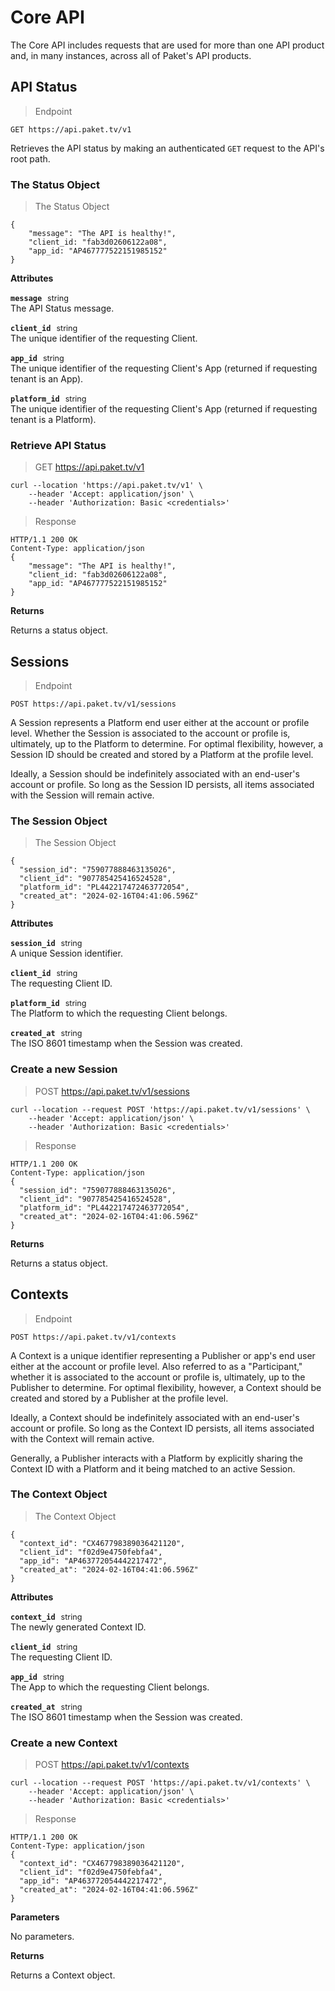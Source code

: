 # Core API

The Core API includes requests that are used for more than one API product and, in many instances, across all of Paket's API products.

## API Status

> Endpoint

```
GET https://api.paket.tv/v1
```

Retrieves the API status by making an authenticated `GET` request to the API's root path.

### The Status Object

> The Status Object

```
{
    "message": "The API is healthy!",
    "client_id: "fab3d02606122a08",
    "app_id: "AP467777522151985152"
}
```

**Attributes**

**`message`** <span style='margin: 0 5px;font-size:.9em'>string</span>  
The API Status message.

**`client_id`** <span style='margin: 0 5px;font-size:.9em'>string</span>  
The unique identifier of the requesting Client.

**`app_id`** <span style='margin: 0 5px;font-size:.9em'>string</span>  
The unique identifier of the requesting Client's App (returned if requesting tenant is an App).

**`platform_id`** <span style='margin: 0 5px;font-size:.9em'>string</span>  
The unique identifier of the requesting Client's App (returned if requesting tenant is a Platform).

### Retrieve API Status

> GET https://api.paket.tv/v1

```curl
curl --location 'https://api.paket.tv/v1' \
    --header 'Accept: application/json' \
    --header 'Authorization: Basic <credentials>'
``` 

> Response

```http
HTTP/1.1 200 OK
Content-Type: application/json
{
    "message": "The API is healthy!",
    "client_id: "fab3d02606122a08",
    "app_id: "AP467777522151985152"
}
```

**Returns**

Returns a status object.

## Sessions

> Endpoint

```
POST https://api.paket.tv/v1/sessions
```

A Session represents a Platform end user either at the account or profile level. Whether the Session is associated to the account or profile is, ultimately, up to the Platform to determine. For optimal flexibility, however, a Session ID should be created and stored by a Platform at the profile level.

Ideally, a Session should be indefinitely associated with an end-user's account or profile. So long as the Session ID persists, all items associated with the Session will remain active.

### The Session Object

> The Session Object

```
{
  "session_id": "759077888463135026",
  "client_id": "907785425416524528",
  "platform_id": "PL442217472463772054",
  "created_at": "2024-02-16T04:41:06.596Z"
}
```

**Attributes**

**`session_id`** <span style='margin: 0 5px;font-size:.9em'>string</span>  
A unique Session identifier.

**`client_id`** <span style='margin: 0 5px;font-size:.9em'>string</span>  
The requesting Client ID.

**`platform_id`** <span style='margin: 0 5px;font-size:.9em'>string</span>  
The Platform to which the requesting Client belongs.

**`created_at`** <span style='margin: 0 5px;font-size:.9em'>string</span>  
The ISO 8601 timestamp when the Session was created.

### Create a new Session

> POST https://api.paket.tv/v1/sessions

```curl
curl --location --request POST 'https://api.paket.tv/v1/sessions' \
    --header 'Accept: application/json' \
    --header 'Authorization: Basic <credentials>'
``` 

> Response

```http
HTTP/1.1 200 OK
Content-Type: application/json
{
  "session_id": "759077888463135026",
  "client_id": "907785425416524528",
  "platform_id": "PL442217472463772054",
  "created_at": "2024-02-16T04:41:06.596Z"
}
```

**Returns**

Returns a status object.


## Contexts

> Endpoint

```
POST https://api.paket.tv/v1/contexts
```

A Context is a unique identifier representing a Publisher or app's end user either at the account or profile level. Also referred to as a "Participant," whether it is associated to the account or profile is, ultimately, up to the Publisher to determine. For optimal flexibility, however, a Context should be created and stored by a Publisher at the profile level.

Ideally, a Context should be indefinitely associated with an end-user's account or profile. So long as the Context ID persists, all items associated with the Context will remain active.

Generally, a Publisher interacts with a Platform by explicitly sharing the Context ID with a Platform and it being matched to an active Session.

### The Context Object

> The Context Object

```
{
  "context_id": "CX467798389036421120",
  "client_id": "f02d9e4750febfa4",
  "app_id": "AP463772054442217472",
  "created_at": "2024-02-16T04:41:06.596Z"
}
```

**Attributes**

**`context_id`** <span style='margin: 0 5px;font-size:.9em'>string</span>  
The newly generated Context ID.

**`client_id`** <span style='margin: 0 5px;font-size:.9em'>string</span>  
The requesting Client ID.

**`app_id`** <span style='margin: 0 5px;font-size:.9em'>string</span>  
The App to which the requesting Client belongs.

**`created_at`** <span style='margin: 0 5px;font-size:.9em'>string</span>  
The ISO 8601 timestamp when the Session was created.

### Create a new Context

> POST https://api.paket.tv/v1/contexts

```curl
curl --location --request POST 'https://api.paket.tv/v1/contexts' \
    --header 'Accept: application/json' \
    --header 'Authorization: Basic <credentials>'
``` 

> Response

```http
HTTP/1.1 200 OK
Content-Type: application/json
{
  "context_id": "CX467798389036421120",
  "client_id": "f02d9e4750febfa4",
  "app_id": "AP463772054442217472",
  "created_at": "2024-02-16T04:41:06.596Z"
}
```

**Parameters**

No parameters.

**Returns**

Returns a Context object.